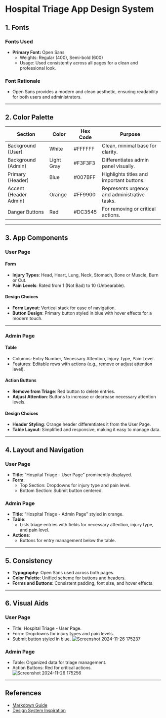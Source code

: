 # Hospital Triage App Design System

## **1. Fonts**
### **Fonts Used**
- **Primary Font:** Open Sans
  - Weights: Regular (400), Semi-bold (600)
  - Usage: Used consistently across all pages for a clean and professional look.

### **Font Rationale**
- Open Sans provides a modern and clean aesthetic, ensuring readability for both users and administrators.

---

## **2. Color Palette**
| Section              | Color             | Hex Code  | Purpose                                 |
|----------------------|-------------------|-----------|-----------------------------------------|
| Background (User)    | White             | #FFFFFF   | Clean, minimal base for clarity.        |
| Background (Admin)   | Light Gray        | #F3F3F3   | Differentiates admin panel visually.    |
| Primary (Header)     | Blue              | #007BFF   | Highlights titles and important buttons.|
| Accent (Header Admin)| Orange            | #FF9900   | Represents urgency and administrative tasks.|
| Danger Buttons       | Red               | #DC3545   | For removing or critical actions.       |

---

## **3. App Components**
### **User Page**
#### **Form**
- **Injury Types**: Head, Heart, Lung, Neck, Stomach, Bone or Muscle, Burn or Cut.
- **Pain Levels**: Rated from 1 (Not Bad) to 10 (Unbearable).

#### **Design Choices**
- **Form Layout**: Vertical stack for ease of navigation.
- **Button Design**: Primary button styled in blue with hover effects for a modern touch.

---

### **Admin Page**
#### **Table**
- Columns: Entry Number, Necessary Attention, Injury Type, Pain Level.
- Features: Editable rows with actions (e.g., remove or adjust attention level).

#### **Action Buttons**
- **Remove from Triage**: Red button to delete entries.
- **Adjust Attention**: Buttons to increase or decrease necessary attention levels.

#### **Design Choices**
- **Header Styling**: Orange header differentiates it from the User Page.
- **Table Layout**: Simplified and responsive, making it easy to manage data.

---

## **4. Layout and Navigation**
### **User Page**
- **Title**: "Hospital Triage - User Page" prominently displayed.
- **Form**:
  - Top Section: Dropdowns for injury type and pain level.
  - Bottom Section: Submit button centered.

### **Admin Page**
- **Title**: "Hospital Triage - Admin Page" styled in orange.
- **Table**:
  - Lists triage entries with fields for necessary attention, injury type, and pain level.
- **Actions**:
  - Buttons for entry management below the table.

---

## **5. Consistency**
- **Typography**: Open Sans used across both pages.
- **Color Palette**: Unified scheme for buttons and headers.
- **Forms and Buttons**: Consistent padding, font size, and hover effects.

---

## **6. Visual Aids**
### User Page
- Title: Hospital Triage - User Page.
- Form: Dropdowns for injury types and pain levels.
- Submit button styled in blue.
![Screenshot 2024-11-26 175237](https://github.com/user-attachments/assets/9f1b2772-9ea1-4234-b711-43848b195da6)


### Admin Page
- Table: Organized data for triage management.
- Action Buttons: Red for critical actions.
![Screenshot 2024-11-26 175256](https://github.com/user-attachments/assets/f3cc02bf-456f-4f13-ac77-202fdf3f6ba0)



---


## **References**
- [Markdown Guide](https://www.markdownguide.org/cheat-sheet/)
- [Design System Inspiration](https://github.com/kvhuang23/cst3106_labs/blob/236d6e01304896696d0514b230eb1cf4a450153f/lab10/hospital_triage_design_system.md)

